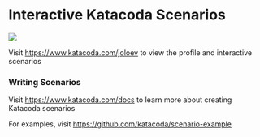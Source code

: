 # Interactive Katacoda Scenarios

[![](http://shields.katacoda.com/katacoda/joloev/count.svg)](https://www.katacoda.com/joloev "Get your profile on Katacoda.com")

Visit https://www.katacoda.com/joloev to view the profile and interactive scenarios

### Writing Scenarios
Visit https://www.katacoda.com/docs to learn more about creating Katacoda scenarios

For examples, visit https://github.com/katacoda/scenario-example
